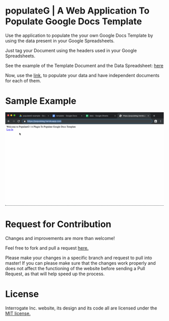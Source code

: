# populateG | A Web Application To Populate Google Docs Template 

Use the application to populate the your own Google Docs Template by using the data present in your Google Spreadsheets.

Just tag your Document using the headers used in your Google Spreadsheets.

See the example of the Template Document and the Data Spreadsheet: [here](https://drive.google.com/open?id=1o5p9L2EOf6WPP_DiZxvo380E7nl7SO71)

Now, use the [link](https://populateg.herokuapp.com/), to populate your data and have independent documents for each of them.

# Sample Example
![How to use populateG](images/populateg.gif)

# Request for Contribution
Changes and improvements are more than welcome! 

Feel free to fork and pull a request [here.](https://github.com/Shivam010/populateG)

Please make your changes in a specific branch and request to pull into master! If you can please make sure that the changes work properly and does not affect the functioning of the website before sending a Pull Request, as that will help speed up the process.

# License
Interrogate Inc. website, its design and its code all are licensed under the [MIT license.](https://github.com/Shivam010/populateG/blob/master/LICENSE) 

